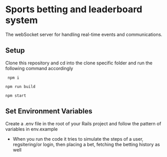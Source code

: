 # Sports betting and leaderboard system
 The webSocket server for handling real-time events and communications.

## Setup

  Clone this repository and cd into the clone specific folder and run the following command 
  accordingly

  ```
   npm i
  ```

  ```
  npm run build
  ```

  ```
  npm start
  ```
## Set Environment Variables
Create a .env file in the root of your Rails project and follow the pattern of variables in env.example

- When you run the code it tries to simulate the steps of a user, regsitering/or login, then placing a bet, fetching the betting history as well
